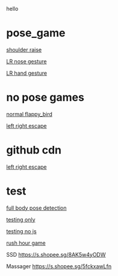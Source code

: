 hello


# pose_game

[shoulder raise](https://alexpvpmindustry.github.io/pose_game/framerate_movenet_weights/index.html)

[LR nose gesture](https://alexpvpmindustry.github.io/pose_game/gest_esc/index.html)

[LR hand gesture](https://alexpvpmindustry.github.io/pose_game/left_wrist/index.html)

# no pose games 

[normal flappy_bird](https://alexpvpmindustry.github.io/pose_game/flappy_bird/index.html)

[left right escape](https://alexpvpmindustry.github.io/pose_game/esc/index.html)

# github cdn

[left right escape](https://alexpvpmindustry.github.io/pose_game/left_wrist_cdn/index.html)

# test

[full body pose detection](https://alexpvpmindustry.github.io/pose_game/backup/index.html)

[testing only](https://alexpvpmindustry.github.io/pose_game/test/index.html)

[testing no js](https://alexpvpmindustry.github.io/pose_game/test/index_no_js.html)

[rush hour game](https://alexpvpmindustry.github.io/pose_game/move_block3/index.html)

SSD https://s.shopee.sg/8AK5w4yODW 

Massager https://s.shopee.sg/5fckxawLfn 

